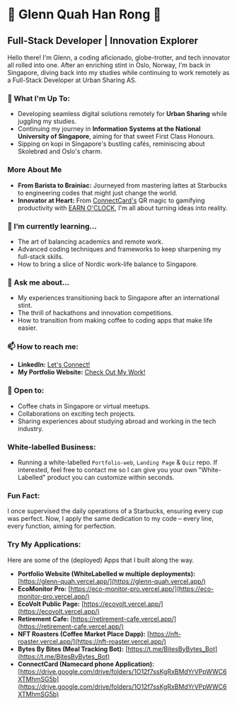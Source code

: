 # 🌟 Glenn Quah Han Rong 🌟

## Full-Stack Developer | Innovation Explorer

Hello there! I'm Glenn, a coding aficionado, globe-trotter, and tech innovator all rolled into one. After an enriching stint in Oslo, Norway, I'm back in Singapore, diving back into my studies while continuing to work remotely as a Full-Stack Developer at Urban Sharing AS.

### 🚀 What I'm Up To:
- Developing seamless digital solutions remotely for **Urban Sharing** while juggling my studies.
- Continuing my journey in **Information Systems at the National University of Singapore**, aiming for that sweet First Class Honours.
- Sipping on kopi in Singapore's bustling cafés, reminiscing about Skolebrød and Oslo's charm.

### More About Me
- **From Barista to Brainiac:** Journeyed from mastering lattes at Starbucks to engineering codes that might just change the world.
- **Innovator at Heart:** From [ConnectCard's](https://github.com/glennquah/ConnectCard) QR magic to gamifying productivity with [EARN O'CLOCK](https://github.com/glennquah/EarnOClock), I'm all about turning ideas into reality.

### 🌱 I’m currently learning...
- The art of balancing academics and remote work.
- Advanced coding techniques and frameworks to keep sharpening my full-stack skills.
- How to bring a slice of Nordic work-life balance to Singapore.

### 💬 Ask me about...
- My experiences transitioning back to Singapore after an international stint.
- The thrill of hackathons and innovation competitions.
- How to transition from making coffee to coding apps that make life easier.

### 📫 How to reach me:
- **LinkedIn:** [Let's Connect!](https://www.linkedin.com/in/glenn-quah-59390a18b/)
- **My Portfolio Website:** [Check Out My Work!](https://glenn-quah.vercel.app/)

### 🤝 Open to:
- Coffee chats in Singapore or virtual meetups.
- Collaborations on exciting tech projects.
- Sharing experiences about studying abroad and working in the tech industry.

### White-labelled Business:
- Running a white-labelled `Portfolio-web`, `Landing Page` & `Quiz` repo. If interested, feel free to contact me so I can give you your own "White-Labelled" product you can customize within seconds.

### Fun Fact:
I once supervised the daily operations of a Starbucks, ensuring every cup was perfect. Now, I apply the same dedication to my code – every line, every function, aiming for perfection.

### Try My Applications:
Here are some of the (deployed) Apps that I built along the way.
- **Portfolio Website (WhiteLabelled w multiple deployments):** [https://glenn-quah.vercel.app/](https://glenn-quah.vercel.app/)
- **EcoMonitor Pro:** [https://eco-monitor-pro.vercel.app/](https://eco-monitor-pro.vercel.app/)
- **EcoVolt Public Page:** [https://ecovolt.vercel.app/](https://ecovolt.vercel.app/)
- **Retirement Cafe:** [https://retirement-cafe.vercel.app/](https://retirement-cafe.vercel.app/)
- **NFT Roasters (Coffee Market Place Dapp):** [https://nft-roaster.vercel.app/](https://nft-roaster.vercel.app/)
- **Bytes By Bites (Meal Tracking Bot):** [https://t.me/BitesByBytes_Bot](https://t.me/BitesByBytes_Bot)
- **ConnectCard (Namecard phone Application):** [https://drive.google.com/drive/folders/1O12f7ssKgRxBMdYrVPpWWC6XTMhmSG5b](https://drive.google.com/drive/folders/1O12f7ssKgRxBMdYrVPpWWC6XTMhmSG5b)

